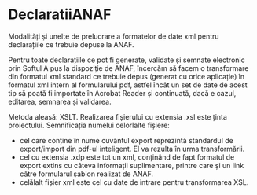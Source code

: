 # DeclaratiiANAF
Modalități și unelte de prelucrare a formatelor de date xml pentru declarațiile ce trebuie depuse la ANAF. 

Pentru toate declarațiile ce pot fi generate, validate și semnate electronic prin Softul A pus la dispoziție de ANAF, încercăm să facem o transformare din formatul xml standard ce trebuie depus (generat cu orice aplicație) în formatul xml intern al formularului pdf, astfel încât un set de date de acest tip să poată fi importate în Acrobat Reader și continuată, dacă e cazul, editarea, semnarea și validarea.

Metoda aleasă: XSLT. Realizarea fișierului cu extensia .xsl este ținta proiectului. Semnificația numelui celorlalte fișiere: 
 - cel care conține în nume cuvântul export reprezintă standardul de export/import din pdf-ul inteligent. El va rezulta în urma transformării.
 - cel cu extensia .xdp este tot un xml, conținând de fapt formatul de export extins cu câteva informații suplimentare, printre care și un link către formularul șablon realizat de ANAF.
 - celălalt fișier xml este cel cu date de intrare pentru transformarea XSL.

